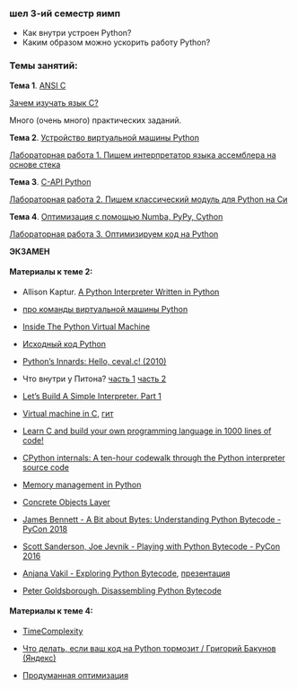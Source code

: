 ### шел 3-ий семестр яимп

- Как внутри устроен Python?
- Каким образом можно ускорить работу Python?

### Темы занятий:

**Тема 1**. [ANSI C](https://github.com/dm-fedorov/c_basic)

[Зачем изучать язык С?](http://acm.mipt.ru/twiki/bin/view/Cintro/ReasonToLearnC)

Много (очень много) практических заданий. 

**Тема 2**. [Устройство виртуальной машины Python](https://github.com/dm-fedorov/pm3sem/blob/master/%D0%9F%D1%80%D0%BE%20%D0%B8%D0%BD%D1%82%D0%B5%D1%80%D0%BF%D1%80%D0%B5%D1%82%D0%B0%D1%82%D0%BE%D1%80%20Python.ipynb)

[Лабораторная работа 1. Пишем интерпретатор языка ассемблера на основе стека](https://github.com/dm-fedorov/pm3sem/blob/master/labs.md)

**Тема 3**. [C-API Python](https://github.com/dm-fedorov/pm3sem/blob/master/c-api.md)

[Лабораторная работа 2. Пишем классический модуль для Python на Си](https://github.com/dm-fedorov/pm3sem/blob/master/labs.md)

**Тема 4**. [Оптимизация с помощью Numba, PyPy, Cython](https://github.com/dm-fedorov/pm3sem/blob/master/High-Performance%20Computing.ipynb)

[Лабораторная работа 3. Оптимизируем код на Python](https://github.com/dm-fedorov/pm3sem/blob/master/labs.md)

**ЭКЗАМЕН**

#### Материалы к теме 2:

- Allison Kaptur. [A Python Interpreter Written in Python](https://www.aosabook.org/en/500L/a-python-interpreter-written-in-python.html)

- [про команды виртуальной машины Python](https://docs.python.org/3/library/dis.html)

- [Inside The Python Virtual Machine](https://leanpub.com/insidethepythonvirtualmachine/read)

- [Исходный код Python](https://github.com/python/cpython/tree/master/Python)

- [Python’s Innards: Hello, ceval.c! (2010)](https://tech.blog.aknin.name/category/my-projects/pythons-innards/)

- Что внутри у Питона? [часть 1](https://www.youtube.com/watch?v=at30AmjPsy4) [часть 2](https://www.youtube.com/watch?v=lSgoYx06L_s) 

- [Let’s Build A Simple Interpreter. Part 1](https://ruslanspivak.com/lsbasi-part1/)

- [Virtual machine in C](https://blog.felixangell.com/virtual-machine-in-c), [гит](https://github.com/felixangell/mac)

- [Learn C and build your own programming language in 1000 lines of code!](http://www.buildyourownlisp.com/)

- [CPython internals: A ten-hour codewalk through the Python interpreter source code](https://www.youtube.com/playlist?list=PLzV58Zm8FuBL6OAv1Yu6AwXZrnsFbbR0S)

- [Memory management in Python](https://rushter.com/blog/python-memory-managment/)

- [Concrete Objects Layer](https://docs.python.org/3/c-api/concrete.html)

- [James Bennett - A Bit about Bytes: Understanding Python Bytecode - PyCon 2018](https://www.youtube.com/watch?v=cSSpnq362Bk)

- [Scott Sanderson, Joe Jevnik - Playing with Python Bytecode - PyCon 2016](https://www.youtube.com/watch?v=mxjv9KqzwjI)

- [Anjana Vakil - Exploring Python Bytecode](https://www.youtube.com/watch?v=GNPKBICTF2w&feature=emb_title), [презентация](https://ep2016.europython.eu/media/conference/slides/exploring-python-bytecode.pdf)

- [Peter Goldsborough. Disassembling Python Bytecode](http://www.goldsborough.me/python/low-level/2016/10/04/00-31-30-disassembling_python_bytecode/)


#### Материалы к теме 4:

- [TimeComplexity](https://wiki.python.org/moin/TimeComplexity)

- [Что делать, если ваш код на Python тормозит / Григорий Бакунов (Яндекс)](https://www.youtube.com/watch?time_continue=1042&v=77B2-Pk1fls)

- [Продуманная оптимизация](http://optimization.guide/)

